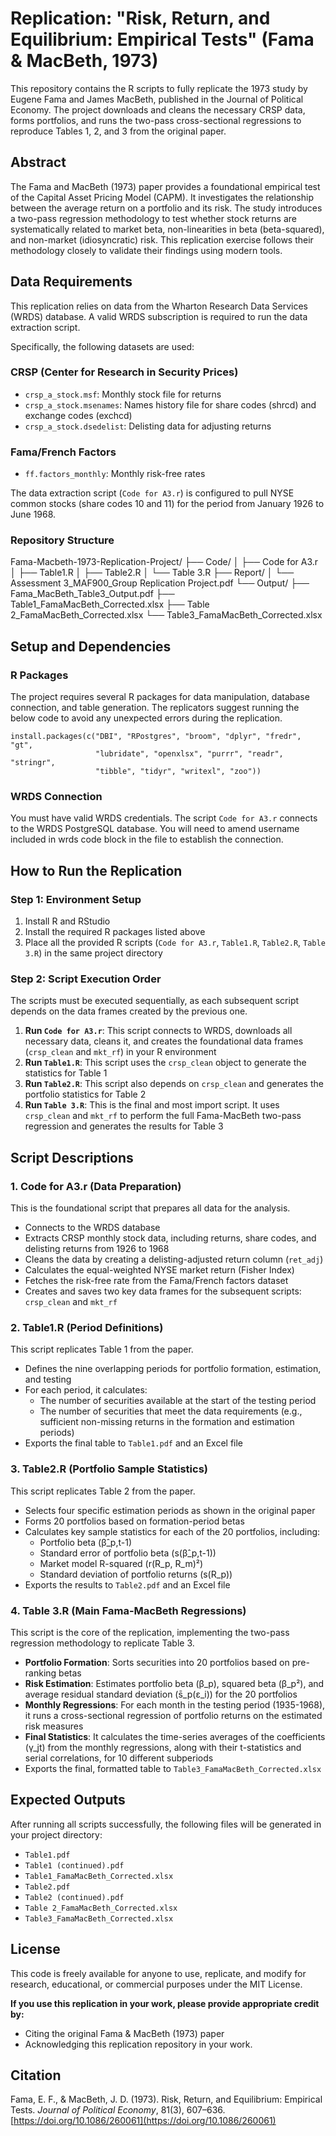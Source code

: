 # Replication: "Risk, Return, and Equilibrium: Empirical Tests" (Fama & MacBeth, 1973)

This repository contains the R scripts to fully replicate the 1973 study by Eugene Fama and James MacBeth, published in the Journal of Political Economy. The project downloads and cleans the necessary CRSP data, forms portfolios, and runs the two-pass cross-sectional regressions to reproduce Tables 1, 2, and 3 from the original paper.

##  Abstract

The Fama and MacBeth (1973) paper provides a foundational empirical test of the Capital Asset Pricing Model (CAPM). It investigates the relationship between the average return on a portfolio and its risk. The study introduces a two-pass regression methodology to test whether stock returns are systematically related to market beta, non-linearities in beta (beta-squared), and non-market (idiosyncratic) risk. This replication exercise follows their methodology closely to validate their findings using modern tools.

##  Data Requirements

This replication relies on data from the Wharton Research Data Services (WRDS) database. A valid WRDS subscription is required to run the data extraction script.

Specifically, the following datasets are used:

### CRSP (Center for Research in Security Prices)
- `crsp_a_stock.msf`: Monthly stock file for returns
- `crsp_a_stock.msenames`: Names history file for share codes (shrcd) and exchange codes (exchcd)
- `crsp_a_stock.dsedelist`: Delisting data for adjusting returns

### Fama/French Factors
- `ff.factors_monthly`: Monthly risk-free rates

The data extraction script (`Code for A3.r`) is configured to pull NYSE common stocks (share codes 10 and 11) for the period from January 1926 to June 1968.
### Repository Structure

Fama-Macbeth-1973-Replication-Project/
├── Code/
│   ├── Code for A3.r
│   ├── Table1.R
│   ├── Table2.R
│   └── Table 3.R
├── Report/
│   └── Assessment 3_MAF900_Group Replication Project.pdf
└── Output/
    ├── Fama_MacBeth_Table3_Output.pdf
    ├── Table1_FamaMacBeth_Corrected.xlsx
    ├── Table 2_FamaMacBeth_Corrected.xlsx
    └── Table3_FamaMacBeth_Corrected.xlsx

##  Setup and Dependencies

### R Packages

The project requires several R packages for data manipulation, database connection, and table generation. The replicators suggest running the below code to avoid  any unexpected errors during the replication.

```
install.packages(c("DBI", "RPostgres", "broom", "dplyr", "fredr", "gt", 
                   "lubridate", "openxlsx", "purrr", "readr", "stringr", 
                   "tibble", "tidyr", "writexl", "zoo"))
```



### WRDS Connection

You must have valid WRDS credentials. The script `Code for A3.r` connects to the WRDS PostgreSQL database. You will need to amend username  included in wrds code block in the file to establish the connection.
##  How to Run the Replication

### Step 1: Environment Setup

1. Install R and RStudio
2. Install the required R packages listed above
3. Place all the provided R scripts (`Code for A3.r`, `Table1.R`, `Table2.R`, `Table 3.R`) in the same project directory

### Step 2: Script Execution Order

The scripts must be executed sequentially, as each subsequent script depends on the data frames created by the previous one.

1. **Run `Code for A3.r`**: This script connects to WRDS, downloads all necessary data, cleans it, and creates the foundational data frames (`crsp_clean` and `mkt_rf`) in your R environment
2. **Run `Table1.R`**: This script uses the `crsp_clean` object to generate the statistics for Table 1
3. **Run `Table2.R`**: This script also depends on `crsp_clean` and generates the portfolio statistics for Table 2
4. **Run `Table 3.R`**: This is the final and most import script. It uses `crsp_clean` and `mkt_rf` to perform the full Fama-MacBeth two-pass regression and generates the results for Table 3

##  Script Descriptions

### 1. Code for A3.r (Data Preparation)

This is the foundational script that prepares all data for the analysis.

- Connects to the WRDS database
- Extracts CRSP monthly stock data, including returns, share codes, and delisting returns from 1926 to 1968
- Cleans the data by creating a delisting-adjusted return column (`ret_adj`)
- Calculates the equal-weighted NYSE market return (Fisher Index)
- Fetches the risk-free rate from the Fama/French factors dataset
- Creates and saves two key data frames for the subsequent scripts: `crsp_clean` and `mkt_rf`

### 2. Table1.R (Period Definitions)

This script replicates Table 1 from the paper.

- Defines the nine overlapping periods for portfolio formation, estimation, and testing
- For each period, it calculates:
  - The number of securities available at the start of the testing period
  - The number of securities that meet the data requirements (e.g., sufficient non-missing returns in the formation and estimation periods)
- Exports the final table to `Table1.pdf` and an Excel file

### 3. Table2.R (Portfolio Sample Statistics)

This script replicates Table 2 from the paper.

- Selects four specific estimation periods as shown in the original paper
- Forms 20 portfolios based on formation-period betas
- Calculates key sample statistics for each of the 20 portfolios, including:
  - Portfolio beta (β̂_p,t-1)
  - Standard error of portfolio beta (s(β̂_p,t-1))
  - Market model R-squared (r(R_p, R_m)²)
  - Standard deviation of portfolio returns (s(R_p))
- Exports the results to `Table2.pdf` and an Excel file

### 4. Table 3.R (Main Fama-MacBeth Regressions)

This script is the core of the replication, implementing the two-pass regression methodology to replicate Table 3.

- **Portfolio Formation**: Sorts securities into 20 portfolios based on pre-ranking betas
- **Risk Estimation**: Estimates portfolio beta (β_p), squared beta (β_p²), and average residual standard deviation (s̄_p(ε_i)) for the 20 portfolios
- **Monthly Regressions**: For each month in the testing period (1935-1968), it runs a cross-sectional regression of portfolio returns on the estimated risk measures
- **Final Statistics**: It calculates the time-series averages of the coefficients (γ_jt) from the monthly regressions, along with their t-statistics and serial correlations, for 10 different subperiods
- Exports the final, formatted table to `Table3_FamaMacBeth_Corrected.xlsx`

##  Expected Outputs

After running all scripts successfully, the following files will be generated in your project directory:

- `Table1.pdf`
- `Table1 (continued).pdf`
- `Table1_FamaMacBeth_Corrected.xlsx`
- `Table2.pdf`
- `Table2 (continued).pdf`
- `Table 2_FamaMacBeth_Corrected.xlsx`
- `Table3_FamaMacBeth_Corrected.xlsx`

##  License
This code is freely available for anyone to use, replicate, and modify for research, educational, or commercial purposes under the MIT License. 

**If you use this replication in your work, please provide appropriate credit by:**

- Citing the original Fama & MacBeth (1973) paper
- Acknowledging this replication repository in your work.

## Citation

Fama, E. F., & MacBeth, J. D. (1973). Risk, Return, and Equilibrium: Empirical Tests. *Journal of Political Economy*, 81(3), 607–636. [https://doi.org/10.1086/260061](https://doi.org/10.1086/260061)
